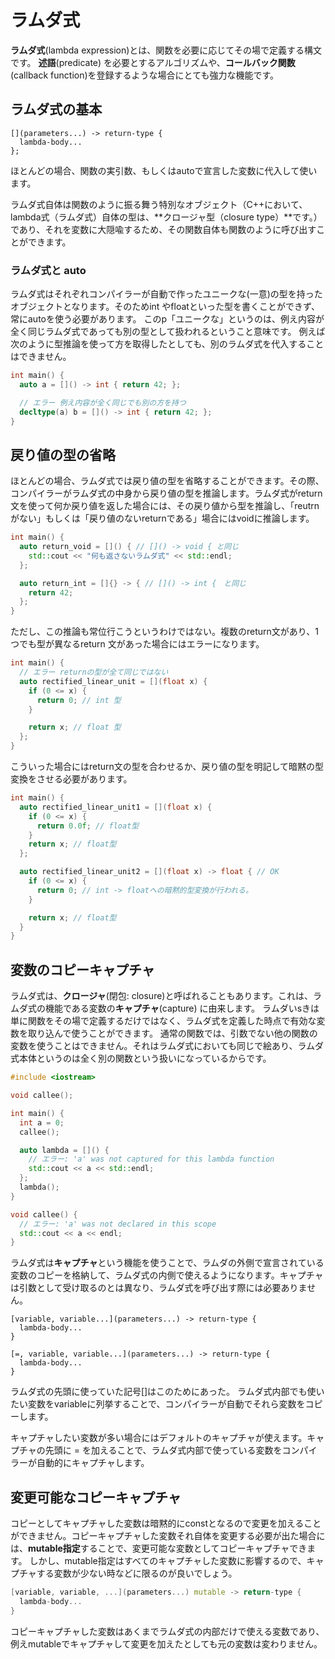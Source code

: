 # ラムダ式
**ラムダ式**(lambda expression)とは、関数を必要に応じてその場で定義する構文です。
**述語**(predicate) を必要とするアルゴリズムや、**コールバック関数**(callback function)を登録するような場合にとても強力な機能です。

## ラムダ式の基本
```
[](parameters...) -> return-type {
  lambda-body...
};
```
ほとんどの場合、関数の実引数、もしくはautoで宣言した変数に代入して使います。

ラムダ式自体は関数のように振る舞う特別なオブジェクト（C++において、lambda式（ラムダ式）自体の型は、**クロージャ型（closure type）**です。）であり、それを変数に大隠喩するため、その関数自体も関数のように呼び出すことができます。

### ラムダ式と auto
ラムダ式はそれぞれコンパイラーが自動で作ったユニークな(一意)の型を持ったオブジェクトとなります。そのためint やfloatといった型を書くことができず、常にautoを使う必要があります。
このp「ユニークな」というのは、例え内容が全く同じラムダ式であっても別の型として扱われるということ意味です。
例えば次のように型推論を使って方を取得したとしても、別のラムダ式を代入することはできません。

```C++
int main() {
  auto a = []() -> int { return 42; };

  // エラー 例え内容が全く同じでも別の方を持つ
  decltype(a) b = []() -> int { return 42; };
}
```

## 戻り値の型の省略
ほとんどの場合、ラムダ式では戻り値の型を省略することができます。その際、コンパイラーがラムダ式の中身から戻り値の型を推論します。ラムダ式がreturn文を使って何か戻り値を返した場合には、その戻り値から型を推論し、「reutrnがない」もしくは「戻り値のないreturnである」場合にはvoidに推論します。
```C++
int main() {
  auto return_void = []() { // []() -> void { と同じ
    std::cout << "何も返さないラムダ式" << std::endl;
  };

  auto return_int = []{} -> { // []() -> int {　と同じ 
    return 42;
  };
}
```

ただし、この推論も常位行こうというわけではない。複数のreturn文があり、1つでも型が異なるreturn 文があった場合にはエラーになります。
```C++
int main() {
  // エラー returnの型が全て同じではない
  auto rectified_linear_unit = [](float x) {
    if (0 <= x) {
      return 0; // int 型
    }

    return x; // float 型
  };
}
```

こういった場合にはreturn文の型を合わせるか、戻り値の型を明記して暗黙の型変換をさせる必要があります。
```C++
int main() {
  auto rectified_linear_unit1 = [](float x) {
    if (0 <= x) {
      return 0.0f; // float型
    }
    return x; // float型
  };

  auto rectified_linear_unit2 = [](float x) -> float { // OK
    if (0 <= x) {
      return 0; // int -> floatへの暗黙的型変換が行われる。
    }

    return x; // float型
  } 
}
```

## 変数のコピーキャプチャ
ラムダ式は、**クロージャ**(閉包: closure)と呼ばれることもあります。これは、ラムダ式の機能である変数の**キャプチャ**(capture) に由来します。
ラムダいsきは単に関数をその場で定義するだけではなく、ラムダ式を定義した時点で有効な変数を取り込んで使うことができます。
通常の関数では、引数でない他の関数の変数を使うことはできません。それはラムダ式においても同じで絵あり、ラムダ式本体というのは全く別の関数という扱いになっているからです。
```C++
#include <iostream>

void callee();

int main() {
  int a = 0;
  callee();

  auto lambda = []() {
    // エラー: 'a' was not captured for this lambda function
    std::cout << a << std::endl;
  };
  lambda();
}

void callee() {
  // エラー: 'a' was not declared in this scope
  std::cout << a << endl;
}
```

ラムダ式は**キャプチャ**という機能を使うことで、ラムダの外側で宣言されている変数のコピーを格納して、ラムダ式の内側で使えるようになります。キャプチャは引数として受け取るのとは異なり、ラムダ式を呼び出す際には必要ありません。
```
[variable, variable...](parameters...) -> return-type { 
  lambda-body...
}

[=, variable, variable...](parameters...) -> return-type {
  lambda-body...
}
```

ラムダ式の先頭に使っていた記号[]はこのためにあった。
ラムダ式内部でも使いたい変数をvariableに列挙することで、コンパイラーが自動でそれら変数をコピーします。

キャプチャしたい変数が多い場合にはデフォルトのキャプチャが使えます。キャプチャの先頭に = を加えることで、ラムダ式内部で使っている変数をコンパイラーが自動的にキャプチャします。

## 変更可能なコピーキャプチャ
コピーとしてキャプチャした変数は暗黙的にconstとなるので変更を加えることができません。コピーキャプチャした変数それ自体を変更する必要が出た場合には、**mutable指定**することで、変更可能な変数としてコピーキャプチャできます。
しかし、mutable指定はすべてのキャプチャした変数に影響するので、キャプチャする変数が少ない時などに限るのが良いでしょう。
```C++
[variable, variable, ...](parameters...) mutable -> return-type { 
  lambda-body...
}
```
コピーキャプチャした変数はあくまでラムダ式の内部だけで使える変数であり、例えmutableでキャプチャして変更を加えたとしても元の変数は変わりません。


